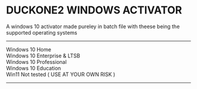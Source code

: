 # DUCKONE2 WINDOWS ACTIVATOR

A windows 10 activator made pureley in batch file with theese being the supported operating systems

_______________________
Windows 10 Home                             
Windows 10 Enterprise & LTSB              	
Windows 10 Professional                     
Windows 10 Education                          
Win11 Not tested ( USE AT YOUR OWN RISK )   
_______________________________________
